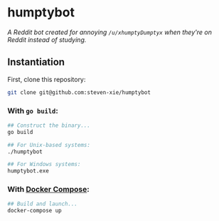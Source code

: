 # humptybot

_A Reddit bot created for annoying `/u/xhumptyDumptyx` when they're on Reddit
instead of studying._

## Instantiation

First, clone this repository:

```bash
git clone git@github.com:steven-xie/humptybot
```

### With `go build`:

```bash
## Construct the binary...
go build

## For Unix-based systems:
./humptybot

## For Windows systems:
humptybot.exe
```

### With [Docker Compose](https://docs.docker.com/compose/):

```bash
## Build and launch...
docker-compose up
```
